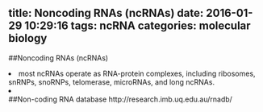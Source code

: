 title: Noncoding RNAs (ncRNAs)
date: 2016-01-29 10:29:16
tags: ncRNA
categories: molecular biology
---
##Noncoding RNAs (ncRNAs)
<li>most ncRNAs operate as RNA-protein complexes, including ribosomes, snRNPs, snoRNPs, telomerase, microRNAs, and long ncRNAs.</li>
<li></li>
##Non-coding RNA database
http://research.imb.uq.edu.au/rnadb/